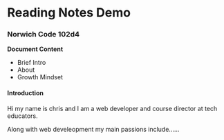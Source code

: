 # Reading Notes Demo

### Norwich Code 102d4

**Document Content**

- Brief Intro
-  About
- Growth Mindset

#### Introduction
Hi my name is chris and I am a web developer and course director at tech educators.  

Along with web develeopment my main passions include......
